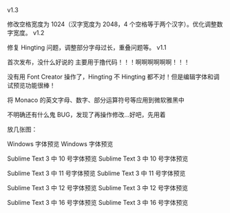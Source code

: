 v1.3

修改空格宽度为 1024（汉字宽度为 2048，4 个空格等于两个汉字）。优化调整数字宽度。
v1.2

修复 Hingting 问题，调整部分字母过长，重叠问题等。
v1.1

首次发布，没什么好说的
主要用于撸代码！！！啊啊啊啊啊啊！！！

没有用 Font Creator 操作了，Hingting 不 Hingting 都不对！但是编辑字体和调试预览功能很棒！

将 Monaco 的英文字母、数字、部分运算符号等应用到微软雅黑中

不明确还有什么鬼 BUG，发现了再操作修改...好吧，先用着

放几张图：

Windows 字体预览
Windows 字体预览

Sublime Text 3 中 10 号字体预览
Sublime Text 3 中 10 号字体预览

Sublime Text 3 中 11 号字体预览
Sublime Text 3 中 11 号字体预览

Sublime Text 3 中 12 号字体预览
Sublime Text 3 中 12 号字体预览

Sublime Text 3 中 16 号字体预览
Sublime Text 3 中 16 号字体预览

